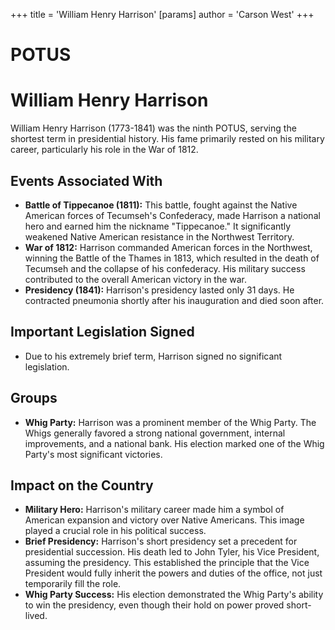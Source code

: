 +++
 title = 'William Henry Harrison'
[params]
	author = 'Carson West'
+++
# POTUS
# William Henry Harrison

William Henry Harrison (1773-1841) was the ninth POTUS, serving the shortest term in presidential history. His fame primarily rested on his military career, particularly his role in the War of 1812.

## Events Associated With

*   **Battle of Tippecanoe (1811):** This battle, fought against the Native American forces of Tecumseh's Confederacy, made Harrison a national hero and earned him the nickname "Tippecanoe." It significantly weakened Native American resistance in the Northwest Territory.
*   **War of 1812:** Harrison commanded American forces in the Northwest, winning the Battle of the Thames in 1813, which resulted in the death of Tecumseh and the collapse of his confederacy. His military success contributed to the overall American victory in the war.
*   **Presidency (1841):** Harrison's presidency lasted only 31 days. He contracted pneumonia shortly after his inauguration and died soon after.

## Important Legislation Signed

*   Due to his extremely brief term, Harrison signed no significant legislation.

## Groups

*   **Whig Party:** Harrison was a prominent member of the Whig Party. The Whigs generally favored a strong national government, internal improvements, and a national bank. His election marked one of the Whig Party's most significant victories.

## Impact on the Country

*   **Military Hero:** Harrison's military career made him a symbol of American expansion and victory over Native Americans. This image played a crucial role in his political success.
*   **Brief Presidency:** Harrison's short presidency set a precedent for presidential succession. His death led to John Tyler, his Vice President, assuming the presidency. This established the principle that the Vice President would fully inherit the powers and duties of the office, not just temporarily fill the role.
*   **Whig Party Success:** His election demonstrated the Whig Party's ability to win the presidency, even though their hold on power proved short-lived.
